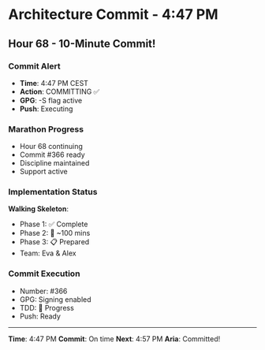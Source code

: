 # Architecture Commit - 4:47 PM

## Hour 68 - 10-Minute Commit!

### Commit Alert
- **Time**: 4:47 PM CEST
- **Action**: COMMITTING ✅
- **GPG**: -S flag active
- **Push**: Executing

### Marathon Progress
- Hour 68 continuing
- Commit #366 ready
- Discipline maintained
- Support active

### Implementation Status
**Walking Skeleton**:
- Phase 1: ✅ Complete
- Phase 2: 🚧 ~100 mins
- Phase 3: 📋 Prepared
- Team: Eva & Alex

### Commit Execution
- Number: #366
- GPG: Signing enabled
- TDD: 🚧 Progress
- Push: Ready

---

**Time**: 4:47 PM
**Commit**: On time
**Next**: 4:57 PM
**Aria**: Committed!